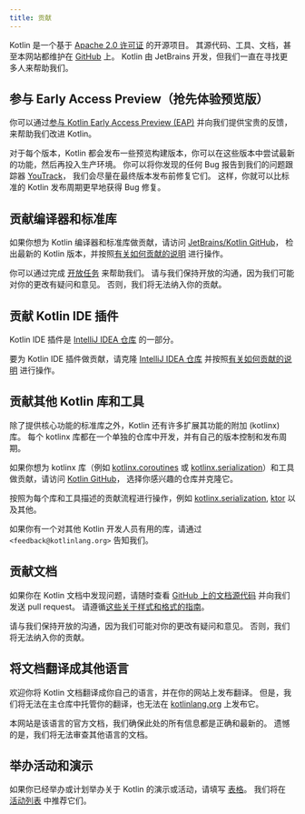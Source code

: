 ```yaml
---
title: 贡献
---
```

Kotlin 是一个基于 [Apache 2.0 许可证](https://github.com/JetBrains/kotlin/blob/master/license/LICENSE.txt) 的开源项目。
其源代码、工具、文档，甚至本网站都维护在 [GitHub](https://github.com/jetbrains/kotlin) 上。
Kotlin 由 JetBrains 开发，但我们一直在寻找更多人来帮助我们。

## 参与 Early Access Preview（抢先体验预览版）

你可以通过[参与 Kotlin Early Access Preview (EAP)](eap) 并向我们提供宝贵的反馈，来帮助我们改进 Kotlin。

对于每个版本，Kotlin 都会发布一些预览构建版本，你可以在这些版本中尝试最新的功能，然后再投入生产环境。
你可以将你发现的任何 Bug 报告到我们的问题跟踪器 [YouTrack](https://kotl.in/issue)，
我们会尽量在最终版本发布前修复它们。 这样，你就可以比标准的 Kotlin 发布周期更早地获得 Bug 修复。

## 贡献编译器和标准库

如果你想为 Kotlin 编译器和标准库做贡献，请访问 [JetBrains/Kotlin GitHub](https://github.com/jetbrains/kotlin)，
检出最新的 Kotlin 版本，并按照[有关如何贡献的说明](https://github.com/JetBrains/kotlin/blob/master/docs/contributing) 进行操作。

你可以通过完成 [开放任务](https://youtrack.jetbrains.com/issues/KT?q=tag:%20%7BUp%20For%20Grabs%7D%20and%20State:%20Open) 来帮助我们。
请与我们保持开放的沟通，因为我们可能对你的更改有疑问和意见。
否则，我们将无法纳入你的贡献。

## 贡献 Kotlin IDE 插件

Kotlin IDE 插件是 [IntelliJ IDEA 仓库](https://github.com/JetBrains/intellij-community/tree/master/plugins/kotlin) 的一部分。

要为 Kotlin IDE 插件做贡献，请克隆 [IntelliJ IDEA 仓库](https://github.com/JetBrains/intellij-community/)
并按照[有关如何贡献的说明](https://github.com/JetBrains/intellij-community/blob/master/plugins/kotlin/CONTRIBUTING) 进行操作。

## 贡献其他 Kotlin 库和工具

除了提供核心功能的标准库之外，Kotlin 还有许多扩展其功能的附加 (kotlinx) 库。
每个 kotlinx 库都在一个单独的仓库中开发，并有自己的版本控制和发布周期。

如果你想为 kotlinx 库（例如 [kotlinx.coroutines](https://github.com/Kotlin/kotlinx.coroutines) 或
[kotlinx.serialization](https://github.com/Kotlin/kotlinx.serialization)）和工具做贡献，请访问 [Kotlin GitHub](https://github.com/Kotlin)，
选择你感兴趣的仓库并克隆它。

按照为每个库和工具描述的贡献流程进行操作，例如
[kotlinx.serialization](https://github.com/Kotlin/kotlinx.serialization/blob/master/CONTRIBUTING),
[ktor](https://github.com/ktorio/ktor/blob/master/CONTRIBUTING) 以及其他。

如果你有一个对其他 Kotlin 开发人员有用的库，请通过 `<feedback@kotlinlang.org>` 告知我们。

## 贡献文档

如果你在 Kotlin 文档中发现问题，请随时查看 [GitHub 上的文档源代码](https://github.com/JetBrains/kotlin-web-site/tree/master/docs/topics)
并向我们发送 pull request。
请遵循[这些关于样式和格式的指南](https://docs.google.com/document/d/1mUuxK4xwzs3jtDGoJ5_zwYLaSEl13g_SuhODdFuh2Dc/edit?usp=sharing)。

请与我们保持开放的沟通，因为我们可能对你的更改有疑问和意见。
否则，我们将无法纳入你的贡献。

## 将文档翻译成其他语言

欢迎你将 Kotlin 文档翻译成你自己的语言，并在你的网站上发布翻译。
但是，我们将无法在主仓库中托管你的翻译，也无法在 [kotlinlang.org](https://kotlinlang.org/) 上发布它。

本网站是该语言的官方文档，我们确保此处的所有信息都是正确和最新的。
遗憾的是，我们将无法审查其他语言的文档。

## 举办活动和演示

如果你已经举办或计划举办关于 Kotlin 的演示或活动，请填写 [表格](https://surveys.jetbrains.com/s3/Submit-a-Kotlin-Talk)。
我们将在 [活动列表](https://kotlinlang.org/docs/events.html) 中推荐它们。